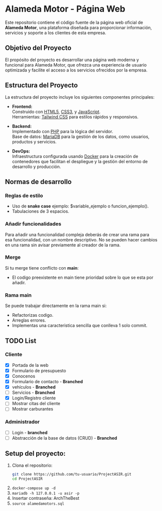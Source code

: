 # Alameda Motor - Página Web

Este repositorio contiene el código fuente de la página web oficial de **Alameda Motor**, una plataforma diseñada para proporcionar información, servicios y soporte a los clientes de esta empresa.

## Objetivo del Proyecto
El propósito del proyecto es desarrollar una página web moderna y funcional para Alameda Motor, que ofrezca una experiencia de usuario optimizada y facilite el acceso a los servicios ofrecidos por la empresa.

## Estructura del Proyecto
La estructura del proyecto incluye los siguientes componentes principales:

- **Frontend:**  
  Construido con [HTML5](https://developer.mozilla.org/es/docs/Web/HTML), [CSS3](https://developer.mozilla.org/es/docs/Web/CSS), y [JavaScript](https://developer.mozilla.org/es/docs/Web/JavaScript).  
  Herramientas: [Tailwind CSS](https://tailwindcss.com/) para estilos rápidos y responsivos.

- **Backend:**  
  Implementado con [PHP](https://www.php.net/) para la lógica del servidor.  
  Base de datos: [MariaDB](https://mariadb.org/) para la gestión de los datos, como usuarios, productos y servicios.

- **DevOps:**  
  Infraestructura configurada usando [Docker](https://www.docker.com/) para la creación de contenedores que facilitan el despliegue y la gestión del entorno de desarrollo y producción.

## Normas de desarrollo

### Reglas de estilo
+ Uso de **snake case** ejemplo: $variable\_ejemplo o funcion\_ejemplo().
+ Tabulaciones de 3 espacios.

### Añadir funcionalidades
Para añadir una funcionalidad compleja deberás de crear una rama para esa funcionalidad, con un nombre descriptivo.
No se pueden hacer cambios en una rama sin avisar previamente al creador de la rama.

### Merge
Si tu merge tiene conflicto con **main**:
+ El codigo preexistente en main tiene prioridad sobre lo que se esta por añadir.

### Rama main
Se puede trabajar directamente en la rama main si:
+ Refactorizas codigo.
+ Arreglas errores.
+ Implementas una caracteristica sencilla que conlleva 1 solo commit.

## TODO List

### Cliente
- [x] Portada de la web
- [x] Formulario de presupuesto
- [x] Conocenos
- [x] Formulario de contacto - **Branched**
- [x] vehículos - **Branched**
- [ ] Servicios - **Branched**
- [x] Login/Registro cliente
- [ ] Mostrar citas del cliente
- [ ] Mostrar carburantes   

### Administrador
- [ ] Login - **branched**
- [ ] Abstracción de la base de datos (CRUD) - **Branched**

## Setup del proyecto:
1. Clona el repositorio:
    ```bash
    git clone https://github.com/tu-usuario/ProjectASIR.git
    cd ProjectASIR
    ```
2. `docker-compose up -d`
3. `mariadb -h 127.0.0.1 -u asir -p`
4. Insertar contraseña: ArchTheBest
5. `source alamedamotors.sql`

